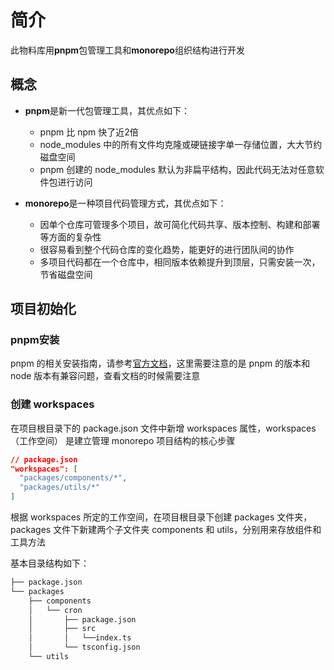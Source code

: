 # 简介

此物料库用**pnpm**包管理工具和**monorepo**组织结构进行开发

## 概念

- **pnpm**是新一代包管理工具，其优点如下：
  + pnpm 比 npm 快了近2倍
  + node_modules 中的所有文件均克隆或硬链接字单一存储位置，大大节约磁盘空间
  + pnpm 创建的 node_modules 默认为非扁平结构，因此代码无法对任意软件包进行访问

- **monorepo**是一种项目代码管理方式，其优点如下：
  + 因单个仓库可管理多个项目，故可简化代码共享、版本控制、构建和部署等方面的复杂性
  + 很容易看到整个代码仓库的变化趋势，能更好的进行团队间的协作
  + 多项目代码都在一个仓库中，相同版本依赖提升到顶层，只需安装一次，节省磁盘空间

## 项目初始化

### pnpm安装

pnpm 的相关安装指南，请参考[官方文档](https://www.pnpm.cn)，这里需要注意的是 pnpm 的版本和 node 版本有兼容问题，查看文档的时候需要注意

### 创建 workspaces

在项目根目录下的 package.json 文件中新增 workspaces 属性，workspaces（工作空间） 是建立管理 monorepo 项目结构的核心步骤
```json
// package.json
"workspaces": [
  "packages/components/*",
  "packages/utils/*"
]
```
根据 workspaces 所定的工作空间，在项目根目录下创建 packages 文件夹，packages 文件下新建两个子文件夹 components 和 utils，分别用来存放组件和工具方法

基本目录结构如下：

```sh
├── package.json
└── packages
    ├── components
    │   └── cron
    │       ├── package.json
    │       ├── src
    │       │   └──index.ts
    │       └── tsconfig.json
    └── utils

```




